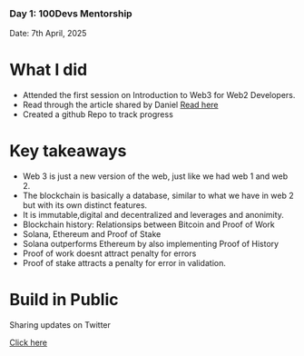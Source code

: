 ### Day 1: 100Devs Mentorship

Date: 7th April, 2025

# What I did

- Attended the first session on Introduction to Web3 for Web2 Developers.
- Read through the article shared by Daniel [Read here](https://danielandblockchain.hashnode.dev/web3-explained-for-web2-developers-my-personal-journey-from-sql-to-solana)
- Created a github Repo to track progress

# Key takeaways

- Web 3 is just a new version of the web, just like we had web 1 and web 2.
- The blockchain is basically a database, similar to what we have in web 2 but with its own distinct features.
- It is immutable,digital and decentralized and leverages and anonimity.
- Blockchain history: Relationsips between Bitcoin and Proof of Work
- Solana, Ethereum and Proof of Stake
- Solana outperforms Ethereum by also implementing Proof of History
- Proof of work doesnt attract penalty for errors
- Proof of stake attracts a penalty for error in validation.

# Build in Public

Sharing updates on Twitter

[Click here](https://x.com/mave_da_dev)